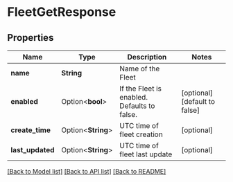 # FleetGetResponse

## Properties

Name | Type | Description | Notes
------------ | ------------- | ------------- | -------------
**name** | **String** | Name of the Fleet | 
**enabled** | Option<**bool**> | If the Fleet is enabled. Defaults to false. | [optional][default to false]
**create_time** | Option<**String**> | UTC time of fleet creation | [optional]
**last_updated** | Option<**String**> | UTC time of fleet last update | [optional]

[[Back to Model list]](../README.md#documentation-for-models) [[Back to API list]](../README.md#documentation-for-api-endpoints) [[Back to README]](../README.md)


